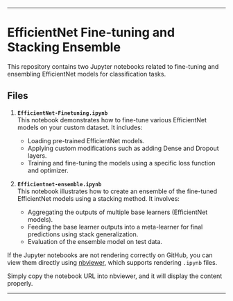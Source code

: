 
---

# EfficientNet Fine-tuning and Stacking Ensemble

This repository contains two Jupyter notebooks related to fine-tuning and ensembling EfficientNet models for classification tasks.

## Files

1. **`EfficientNet-Finetuning.ipynb`**  
   This notebook demonstrates how to fine-tune various EfficientNet models on your custom dataset. It includes:
   - Loading pre-trained EfficientNet models.
   - Applying custom modifications such as adding Dense and Dropout layers.
   - Training and fine-tuning the models using a specific loss function and optimizer.

2. **`Efficientnet-ensemble.ipynb`**  
   This notebook illustrates how to create an ensemble of the fine-tuned EfficientNet models using a stacking method. It involves:
   - Aggregating the outputs of multiple base learners (EfficientNet models).
   - Feeding the base learner outputs into a meta-learner for final predictions using stack generalization.
   - Evaluation of the ensemble model on test data.

If the Jupyter notebooks are not rendering correctly on GitHub, you can view them directly using [nbviewer](https://nbviewer.org/), which supports rendering `.ipynb` files.

Simply copy the notebook URL into nbviewer, and it will display the content properly.

---
